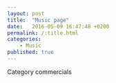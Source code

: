 ```yaml
---
layout: post
title:  "Music page"
date:   2016-05-09 16:47:48 +0200
permalink: /:title.html
categories: 
    - Music
published: true
---
```

Category commercials